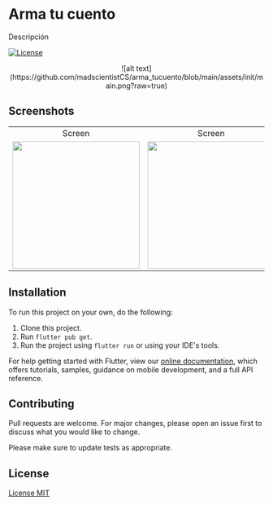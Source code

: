 # Arma tu cuento 

Descripción

[![License](http://img.shields.io/:license-mit-blue.svg)](http://doge.mit-license.org)

<div align="center">
![alt text](https://github.com/madscientistCS/arma_tucuento/blob/main/assets/init/main.png?raw=true)
</div>



## Screenshots

|     |     |    |
| :-: | :-: |:-: |
|  Screen | Screen | Screen |
| <img src="https://www.sectorcine.com/wp-content/uploads/sectorcine/2017/06/26/typing.gif" height="250" /> | <img src="https://www.sectorcine.com/wp-content/uploads/sectorcine/2017/06/26/typing.gif" height="250" /> | <img src="https://www.sectorcine.com/wp-content/uploads/sectorcine/2017/06/26/typing.gif" height="250" /> |


## Installation

To run this project on your own, do the following: 
1. Clone this project.
2. Run `flutter pub get`.
3. Run the project using `flutter run` or using your IDE's tools.

For help getting started with Flutter, view our
[online documentation](https://flutter.dev/docs), which offers tutorials,
samples, guidance on mobile development, and a full API reference.

## Contributing
Pull requests are welcome. For major changes, please open an issue first to discuss what you would like to change.

Please make sure to update tests as appropriate.

## License
[License MIT](https://choosealicense.com/licenses/mit/)